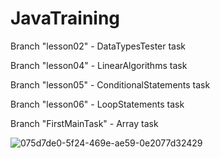 # JavaTraining

Branch "lesson02" - DataTypesTester task

Branch "lesson04" - LinearAlgorithms task

Branch "lesson05" - ConditionalStatements task

Branch "lesson06" - LoopStatements task

Branch "FirstMainTask" - Array task

![075d7de0-5f24-469e-ae59-0e2077d32429](https://user-images.githubusercontent.com/33970362/59225799-53688180-8bda-11e9-8888-99883d767778.jpg)
